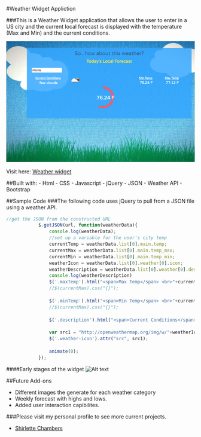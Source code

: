 #Weather Widget Appliction

###This is a Weather Widget application that allows the user to enter in a US city and the current local forecast is displayed with the temperature (Max and Min) and the current conditions. 

![Alt text](weatherscreen.png "Weather Widget")


Visit here: [Weather widget](http://shirletterly.com/weatherapp/)

##Built with:
	- Html
	- CSS
	- Javascript
	- jQuery 
	- JSON
	- Weather API
	- Bootstrap

##Sample Code
###The following code uses jQuery to pull from a JSON file using a weather API.

```javascript
//get the JSON from the constructed URL
			$.getJSON(url, function(weatherData){
				console.log(weatherData);
				//set up a variable for the user's city temp
				currentTemp = weatherData.list[0].main.temp;
				currentMax = weatherData.list[0].main.temp_max;
				currentMin = weatherData.list[0].main.temp_min;
				weatherIcon = weatherData.list[0].weather[0].icon;
				weatherDescription = weatherData.list[0].weather[0].description;
				console.log(weatherDescription)
				$('.maxTemp').html("<span>Max Temp</span> <br>"+currentMax + ' F');
				//$(currentMax).css("{}");

				$('.minTemp').html("<span>Min Temp</span> <br>"+currentMin + ' F');
				//$(currentMax).css("{}");

				$('.description').html("<span>Current Conditions</span> <br>"+weatherDescription);

				var src1 = "http://openweathermap.org/img/w/"+weatherIcon+".png";
				$('.weather-icon').attr("src", src1);

				animate(0);
			});
```


####Early stages of the widget
![Alt text](#.png "Early stages of widget")

<!-- add a video of interaction with the site -->

##Future Add-ons
- Different images the generate for each weather category
- Weekly forecast with highs and lows.
- Added user interaction capibilites.


###Please visit my personal profile to see more current projects.
- [Shirlette Chambers](https://github.com/Shirlazybrat)
